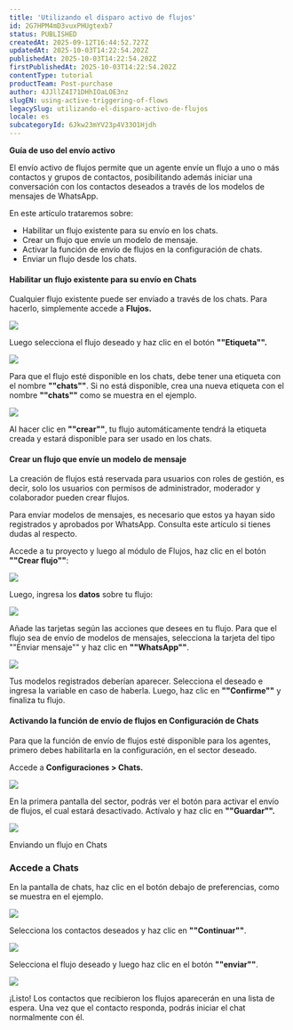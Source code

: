 ```yaml
---
title: 'Utilizando el disparo activo de flujos'
id: 2G7HPM4mD3vuxPHUgtexb7
status: PUBLISHED
createdAt: 2025-09-12T16:44:52.727Z
updatedAt: 2025-10-03T14:22:54.202Z
publishedAt: 2025-10-03T14:22:54.202Z
firstPublishedAt: 2025-10-03T14:22:54.202Z
contentType: tutorial
productTeam: Post-purchase
author: 4JJllZ4I71DHhIOaLOE3nz
slugEN: using-active-triggering-of-flows
legacySlug: utilizando-el-disparo-activo-de-flujos
locale: es
subcategoryId: 6Jkw23mYV23p4V33O1Hjdh
---
```


**Guía de uso del envío activo**

El envío activo de flujos permite que un agente envíe un flujo a uno o más
contactos y grupos de contactos, posibilitando además iniciar una conversación
con los contactos deseados a través de los modelos de mensajes de WhatsApp.

En este artículo trataremos sobre:

- Habilitar un flujo existente para su envío en los chats.
- Crear un flujo que envíe un modelo de mensaje.
- Activar la función de envío de flujos en la configuración de chats.
- Enviar un flujo desde los chats.

#### **Habilitar un flujo existente para su envío en Chats**

Cualquier flujo existente puede ser enviado a través de los chats. Para hacerlo, simplemente accede a **Flujos.**

![](https://raw.githubusercontent.com/vtexdocs/help-center-content/refs/heads/main/docs/es/tutorials/weni-by-vtex/chats/utilizando-el-disparo-activo-de-flujos_1.png) 

Luego selecciona el flujo deseado y haz clic en el botón **""Etiqueta"".**

![](https://raw.githubusercontent.com/vtexdocs/help-center-content/refs/heads/main/docs/es/tutorials/weni-by-vtex/chats/utilizando-el-disparo-activo-de-flujos_2.png) 

Para que el flujo esté disponible en los chats, debe tener una etiqueta con el nombre **""chats""**. Si no está disponible, crea una nueva etiqueta con el nombre **""chats""** como se muestra en el ejemplo.

![](https://raw.githubusercontent.com/vtexdocs/help-center-content/refs/heads/main/docs/es/tutorials/weni-by-vtex/chats/utilizando-el-disparo-activo-de-flujos_3.png) 

Al hacer clic en **""crear""**, tu flujo automáticamente tendrá la etiqueta creada y estará disponible para ser usado en los chats.

#### **Crear un flujo que envíe un modelo de mensaje**

La creación de flujos está reservada para usuarios con roles de gestión, es
decir, solo los usuarios con permisos de administrador, moderador y colaborador
pueden crear flujos.

Para enviar modelos de mensajes, es necesario que estos ya hayan sido
registrados y aprobados por WhatsApp. Consulta este artículo si tienes dudas al
respecto.

Accede a tu proyecto y luego al módulo de Flujos, haz clic en el botón **""Crear
flujo""**:

![](https://raw.githubusercontent.com/vtexdocs/help-center-content/refs/heads/main/docs/es/tutorials/weni-by-vtex/chats/utilizando-el-disparo-activo-de-flujos_4.png) 

Luego, ingresa los **datos** sobre tu flujo:

![](https://raw.githubusercontent.com/vtexdocs/help-center-content/refs/heads/main/docs/es/tutorials/weni-by-vtex/chats/utilizando-el-disparo-activo-de-flujos_5.png) 

Añade las tarjetas según las acciones que desees en tu flujo. Para que el flujo sea de envío de modelos de mensajes, selecciona la tarjeta del tipo ""Enviar mensaje"" y haz clic en **""WhatsApp""**.

![](https://raw.githubusercontent.com/vtexdocs/help-center-content/refs/heads/main/docs/es/tutorials/weni-by-vtex/chats/utilizando-el-disparo-activo-de-flujos_6.png) 

Tus modelos registrados deberían aparecer. Selecciona el deseado e ingresa la variable en caso de haberla. Luego, haz clic en **""Confirme""** y finaliza tu flujo.

#### **Activando la función de envío de flujos en Configuración de Chats**

Para que la función de envío de flujos esté disponible para los agentes,
primero debes habilitarla en la configuración, en el sector deseado.

Accede a **Configuraciones \> Chats.**

![](https://raw.githubusercontent.com/vtexdocs/help-center-content/refs/heads/main/docs/es/tutorials/weni-by-vtex/chats/utilizando-el-disparo-activo-de-flujos_7.png) 

En la primera pantalla del sector, podrás ver el botón para activar el envío de flujos, el cual estará desactivado. Actívalo y haz clic en **""Guardar"".**

![](https://raw.githubusercontent.com/vtexdocs/help-center-content/refs/heads/main/docs/es/tutorials/weni-by-vtex/chats/utilizando-el-disparo-activo-de-flujos_8.png) 

Enviando un flujo en Chats

### **Accede a Chats**

En la pantalla de chats, haz clic en el botón debajo de preferencias, como se
muestra en el ejemplo.

![](https://raw.githubusercontent.com/vtexdocs/help-center-content/refs/heads/main/docs/es/tutorials/weni-by-vtex/chats/utilizando-el-disparo-activo-de-flujos_9.png) 

Selecciona los contactos deseados y haz clic en **""Continuar""**.

![](https://raw.githubusercontent.com/vtexdocs/help-center-content/refs/heads/main/docs/es/tutorials/weni-by-vtex/chats/utilizando-el-disparo-activo-de-flujos_10.png) 

Selecciona el flujo deseado y luego haz clic en el botón **""enviar""**.

![](https://raw.githubusercontent.com/vtexdocs/help-center-content/refs/heads/main/docs/es/tutorials/weni-by-vtex/chats/utilizando-el-disparo-activo-de-flujos_11.png)

¡Listo! Los contactos que recibieron los flujos aparecerán en una lista de espera. Una vez que el contacto responda, podrás iniciar el chat normalmente con él.

